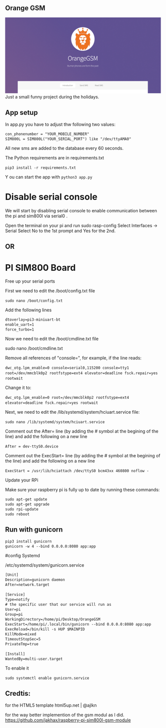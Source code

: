 ## Orange GSM
![alt text](https://github.com/peet47/OrangeGSM/blob/main/images/img1.png)
Just a small funny project during the holidays.

## App setup

In app.py you have to adjust thw following two values:
```
con_phonenumber = "YOUR_MOBILE_NUMBER"
SIM800L = SIM800L("YOUR_SERIAL_PORT") like "/dev/ttyAMA0"
```

All new sms are added to the database every 60 seconds.

The Python requirements are in requirements.txt

`pip3 install -r requirements.txt`

Y ou can start the app with `python3 app.py`

# Disable serial console
We will start by disabling serial console to enable communication between the pi and sim800l via serial0 .

Open the terminal on your pi and run sudo rasp-config Select Interfaces → Serial Select No to the 1st prompt and Yes for the 2nd.

## OR

# PI SIM800  Board

Free up your serial ports

First we need to edit the /boot/config.txt file

`sudo nano /boot/config.txt`

Add the following lines

```
dtoverlay=pi3-miniuart-bt
enable_uart=1
force_turbo=1
```

Now we need to edit the /boot/cmdline.txt file

sudo nano /boot/cmdline.txt

Remove all references of "console=", for example, if the line reads:

`dwc_otg.lpm_enable=0 console=serial0,115200 console=tty1 root=/dev/mmcblk0p2 rootfstype=ext4 elevator=deadline fsck.repair=yes rootwait`

Change it to:

`dwc_otg.lpm_enable=0 root=/dev/mmcblk0p2 rootfstype=ext4 elevator=deadline fsck.repair=yes rootwait`

Next, we need to edit the /lib/systemd/system/hciuart.service file:

`sudo nano /lib/systemd/system/hciuart.service`

Comment out the After= line (by adding the # symbol at the begining of the line) and add the following on a new line

`After = dev-ttyS0.device`

Comment out the ExecStart= line (by adding the # symbol at the begining of the line) and add the following on a new line

`ExecStart = /usr/lib/hciattach /dev/ttyS0 bcm43xx 460800 noflow -`

 

Update your RPi

Make sure your raspberry pi is fully up to date by running these commands:

```
sudo apt-get update
sudo apt-get upgrade
sudo rpi-update
sudo reboot
```
## Run with gunicorn
```
pip3 install gunicorn
gunicorn -w 4 --bind 0.0.0.0:8080 app:app
```
#config Systemd

/etc/systemd/system/gunicorn.service

```
[Unit]
Description=gunicorn daemon
After=network.target

[Service]
Type=notify
# the specific user that our service will run as
User=pi
Group=pi
WorkingDirectory=/home/pi/Desktop/OrangeGSM
ExecStart=/home/pi/.local/bin/gunicorn --bind 0.0.0.0:8080 app:app
ExecReload=/bin/kill -s HUP $MAINPID
KillMode=mixed
TimeoutStopSec=5
PrivateTmp=true

[Install]
WantedBy=multi-user.target
```
To enable it

`sudo systemctl enable gunicorn.service`

## Credtis:
for the HTML5 template html5up.net | @ajlkn

for the way better implemention of the gsm modul as I did. https://github.com/jakhax/raspberry-pi-sim800l-gsm-module
